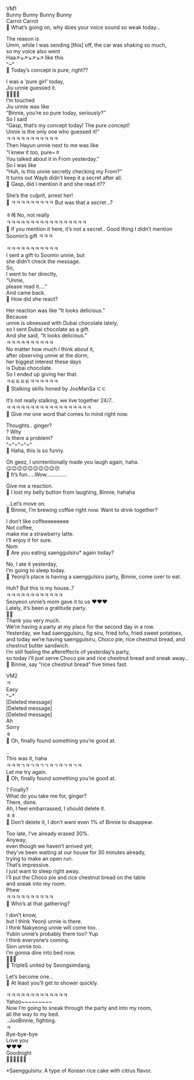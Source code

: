 VM1  
Bunny Bunny Bunny Bunny  
Carrot Carrot  
🫧 What’s going on, why does your voice sound so weak today…  

The reason is  
Umm, while I was sending [this] off, the car was shaking so much,  
so my voice also went  
Haa↗️↘️↗️↘️↗️↘️↗️ like this  
^~^  
🫧 Today’s concept is pure, right??  

I was a 'pure girl' today,  
Jiu unnie guessed it.  
🤍🤍🤍🤍  
I’m touched  
Jiu unnie was like  
“Binnie, you’re so pure today, seriously?”  
So I said  
“Gasp, that’s my concept today! The pure concept!  
Unnie is the only one who guessed it!”  
ㅋㅋㅋㅋㅋㅋㅋㅋㅋㅋㅋ  
Then Hayun unnie next to me was like  
“I knew it too, pure~ㅎ  
You talked about it in From yesterday.”  
So I was like  
“Huh, is this unnie secretly checking my From?”  
It turns out Wayb didn’t keep it a secret after all.  
🫧 Gasp, did I mention it and she read it??  

She’s the culprit, arrest her!  
🫧 ㅋㅋㅋㅋㅋㅋㅋㅋㅋ But was that a secret…?  

ㅎ헤 No, not really  
ㅋㅋㅋㅋㅋㅋㅋㅋㅋㅋㅋㅋㅋㅋㅋㅋㅋ  
🫧 If you mention it here, it’s not a secret.. Good thing I didn’t mention Soomin’s gift ㅋㅋㅋ  

ㅋㅋㅋㅋㅋㅋㅋㅋㅋㅋㅋ  
I sent a gift to Soomin unnie, but  
she didn’t check the message.  
So,  
I went to her directly,  
“Unnie,  
please read it….”  
And came back.  
🫧 How did she react?  

Her reaction was like “It looks delicious.”  
Because  
unnie is obsessed with Dubai chocolate lately,  
so I sent Dubai chocolate as a gift.  
And she said, “It looks delicious.”  
ㅋㅋㅋㅋㅋㅋㅋㅋㅋㅋ  
No matter how much I think about it,  
after observing unnie at the dorm,  
her biggest interest these days  
is Dubai chocolate.  
So I ended up giving her that.  
ㅋㅌㅌㅌㅌㅋㅋㅋㅋㅋㅋ  
🫧 Stalking skills honed by JooManSa ㄷㄷ  

It’s not really stalking, we live together 24/7..  
ㅋㅋㅋㅋㅋㅋㅋㅋㅋㅋㅋㅋㅋㅋㅋㅋㅋㅋ  
🫧 Give me one word that comes to mind right now.  

Thoughts.. ginger?  
? Why  
Is there a problem?  
^~^~^~^~^  
🫧 Haha, this is so funny.  

Oh geez, I unintentionally made you laugh again, haha.  
😉😉😉😉😉😉😉😉😉😚  
🫧 It’s fun.....Wow..............  

Give me a reaction.  
🫧 I lost my belly button from laughing, Binnie, hahaha  

...Let’s move on.  
🫧 Binnie, I’m brewing coffee right now. Want to drink together?  

I don’t like coffeeeeeeeee  
Not coffee,  
make me a strawberry latte.  
I’ll enjoy it for sure.  
Nom  
🫧 Are you eating saenggulsiru* again today?  

No, I ate it yesterday,  
I’m going to sleep today.  
🫧 Yeonji’s place is having a saenggulsiru party, Binnie, come over to eat.  

Huh? But this is my house..?  
ㅋㅋㅋㅋㅋㅋㅋㅋㅋㅋㅋㅋ  
Seoyeon unnie’s mom gave it to us ❤️❤️❤️  
Lately, it’s been a gratitude party.  
🫶🏻  
Thank you very much.  
We’re having a party at my place for the second day in a row.  
Yesterday, we had saenggulsiru, fig siru, fried tofu, fried sweet potatoes,  
and today we’re having saenggulsiru, Choco pie, rice chestnut bread, and chestnut butter sandwich.  
I’m still feeling the aftereffects of yesterday’s party,  
so today I’ll just serve Choco pie and rice chestnut bread and sneak away…  
🫧 Binnie, say “rice chestnut bread” five times fast.  

VM2  
ㅋ  
Easy  
^~*  
[Deleted message]  
[Deleted message]  
[Deleted message]  
Ah  
Sorry  
ㅎ  
🫧 Oh, finally found something you’re good at.  

..  
This was it, haha  
ㅋㅋㅋㄱㅋㄱㅋㄱㄱㅋㄱㅋㄱㅋㄱㅋ  
Let me try again.  
🫧 Oh, finally found something you’re good at.  

? Finally?  
What do you take me for, ginger?  
There, done.  
Ah, I feel embarrassed, I should delete it.  
ㅎㅎ  
🫧 Don’t delete it, I don’t want even 1% of Binnie to disappear.  

Too late, I’ve already erased 30%.  
Anyway,  
even though we haven’t arrived yet,  
they’ve been waiting at our house for 30 minutes already,  
trying to make an open run.  
That’s impressive.  
I just want to sleep right away.  
I’ll put the Choco pie and rice chestnut bread on the table  
and sneak into my room.  
Phew  
ㅋㅋㅋㅋㅋㅋㅋㅋㅋㅋ  
🫧 Who’s at that gathering?  

I don’t know,  
but I think Yeonji unnie is there.  
I think Nakyeong unnie will come too.  
Yubin unnie’s probably there too? Yup  
I think everyone’s coming.  
Sion unnie too.  
I’m gonna dive into bed now.  
🛌🏃‍♀️  
🫧 TripleS united by Seongsimdang.  

Let’s become one…  
🫧 At least you’ll get to shower quickly.  

ㅋㅋㅋㅋㅋㅋㅋㅋㅋㅋㅋㅋㅋ  
Yahoo~~~~~~~~~  
Now I’m going to sneak through the party and into my room,  
all the way to my bed.  
..JooBinnie, fighting.  
ㅋ  
Bye-bye-bye  
Love you  
❤️❤️❤️  
Goodnight  
🫶🏻🫶🏻🫶🏻  


*Saenggulsiru: A type of Korean rice cake with citrus flavor.